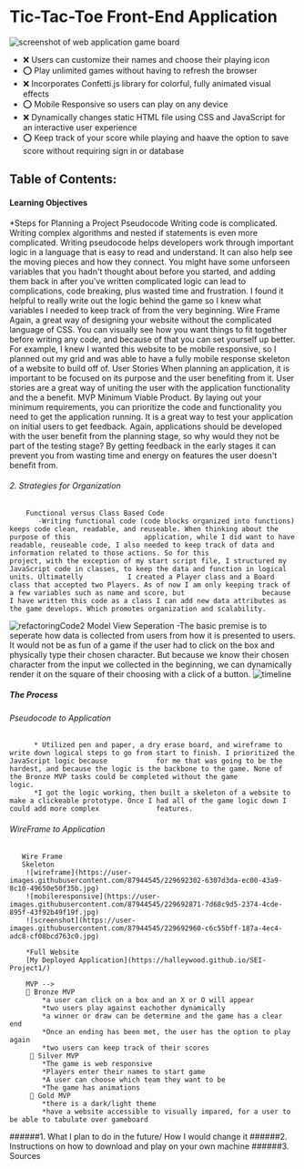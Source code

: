 # Tic-Tac-Toe Front-End Application 
![screenshot of web application game board](../../../Desktop/SEIProject1PICS/screenshot.jpg "Visual of the game played on a browser")

* ❌ Users can customize their names and choose their playing icon 
* ⭕ Play unlimited games without having to refresh the browser 
* ❌ Incorporates Confetti.js library for colorful, fully animated visual effects
* ⭕ Mobile Responsive so users can play on any device
* ❌ Dynamically changes static HTML file using CSS and JavaScript for an interactive user experience  
* ⭕ Keep track of your score while playing and haave the option to save score without requiring sign in or database 



## Table of Contents:

#### Learning Objectives 
*Steps for Planning a Project
   Pseudocode
  Writing code is complicated. Writing complex algorithms and nested if statements is even more complicated. Writing pseudocode helps developers work through             important logic in a language that is easy to read and understand. It can also help see the moving pieces and how they connect. You might have some unforseen           variables that you hadn't thought about before you started, and adding them back in after you've written complicated logic can lead to complications, code              breaking, plus wasted time and frustration. 
  I found it helpful to really write out the logic behind the game so I knew what variables I needed to keep track of from the very beginning.
  Wire Frame
  Again, a great way of designing your website without the complicated language of CSS. You can visually see how you want things to fit together before writing           any code, and because of that you can set yourself up better. For example, I knew I wanted this website to be mobile responsive, so I planned out my grid and           was able to have a fully mobile response skeleton of a website to build off of. 
  User Stories
  When planning an application, it is important to be focused on its purpose and the user benefiting from it. User stories are a great way of uniting the user            with the application functionality and the a benefit. 
    MVP
    Minimum Viable Product. By laying out your minimum requirements, you can prioritize the code and functionality you need to get the application running. It is a       great way to test your application on initial users to get feedback. Again, applications should be developed with the user benefit from the planning stage, so          why would they not be part of the testing stage? By getting feedback in the early stages it can prevent you from wasting time and energy on features the user           doesn't benefit from. 
   
     
###### 2. Strategies for Organization 
        Functional versus Class Based Code 
           -Writing functional code (code blocks organized into functions) keeps code clean, readable, and reuseable. When thinking about the purpose of this                  application, while I did want to have readable, reuseable code, I also needed to keep track of data and information related to those actions. So for this              project, with the exception of my start script file, I structured my JavaScript code in classes, to keep the data and function in logical units. Ultimatelly           I created a Player class and a Board class that accepted two Players. As of now I am only keeping track of a few variables such as name and score, but                   because I have written this code as a class I can add new data attributes as the game develops. Which promotes organization and scalability. 
   ![refactoringCode2](https://user-images.githubusercontent.com/87944545/229692945-8cd2480c-e52b-4429-be33-16a8b90a36da.jpg)
        Model View Seperation 
          -The basic premise is to seperate how data is collected from users from how it is presented to users. It would not be as fun of a game if the user had to             click on the box and physically type their chosen character. But because we know their chosen character from the input we collected in the beginning, we can           dynamically render it on the square of their choosing with a click of a button. 
![timeline](https://user-images.githubusercontent.com/87944545/229692971-2dbb3691-4560-4661-a7ef-177d569be59e.jpg)
##### The Process 
###### Pseudocode to  Application  
          * Utilized pen and paper, a dry erase board, and wireframe to write down logical steps to go from start to finish. I prioritized the JavaScript logic because            for me that was going to be the hardest, and because the logic is the backbone to the game. None of the Bronze MVP tasks could be completed without the game            logic. 
          *I got the logic working, then built a skeleton of a website to make a clickeable prototype. Once I had all of the game logic down I could add more complex              features. 
###### WireFrame to Application  
       Wire Frame 
       Skeleton
        ![wireframe](https://user-images.githubusercontent.com/87944545/229692302-6307d3da-ec00-43a9-8c10-49650e50f35b.jpg)
        ![mobileresponsive](https://user-images.githubusercontent.com/87944545/229692871-7d68c9d5-2374-4cde-895f-43f92b49f19f.jpg)
        ![screenshot](https://user-images.githubusercontent.com/87944545/229692960-c6c55bff-187a-4ec4-adc8-cf08bcd763c0.jpg)
        
        *Full Website
        [My Deployed Application](https://halleywood.github.io/SEI-Project1/)
        
        MVP --> 
        🥉 Bronze MVP 
            *a user can click on a box and an X or O will appear 
            *two users play against eachother dynamically 
            *a winner or draw can be determine and the game has a clear end 
            *Once an ending has been met, the user has the option to play again 
            *two users can keep track of their scores 
         🥈 Silver MVP 
            *The game is web responsive 
            *Players enter their names to start game 
            *A user can choose which team they want to be 
            *The game has animations 
         🥇 Gold MVP
            *there is a dark/light theme 
            *have a website accessible to visually impared, for a user to be able to tabulate over gameboard

######1. What I plan to do in the future/ How I would change it 
######2. Instructions on how to download and play on your own machine
######3. Sources 

